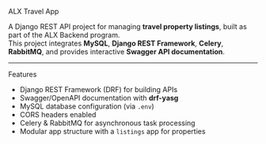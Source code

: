 ALX Travel App 

A Django REST API project for managing **travel property listings**, built as part of the ALX Backend program.  
This project integrates **MySQL**, **Django REST Framework**, **Celery**, **RabbitMQ**, and provides interactive **Swagger API documentation**.

---

Features

- Django REST Framework (DRF) for building APIs
- Swagger/OpenAPI documentation with **drf-yasg**
- MySQL database configuration (via `.env`)
- CORS headers enabled
- Celery & RabbitMQ for asynchronous task processing
- Modular app structure with a `listings` app for properties

